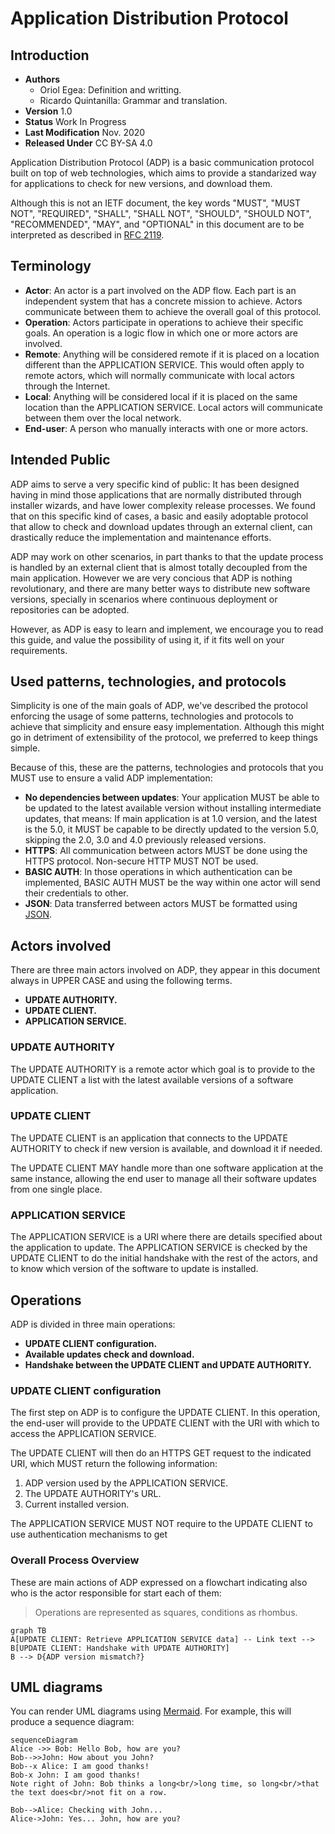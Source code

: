 # Application Distribution Protocol

## Introduction

 - **Authors** 
	 - Oriol Egea: Definition and writting.
	 - Ricardo Quintanilla: Grammar and translation.
 - **Version** 1.0
 - **Status** Work In Progress
 - **Last Modification** Nov. 2020
 - **Released Under** CC BY-SA 4.0

Application Distribution Protocol (ADP) is a basic communication protocol built on top of web technologies, which aims to provide a standarized way for applications to check for new versions, and download them.

Although this is not an IETF document, the key words "MUST", "MUST NOT", "REQUIRED", "SHALL", "SHALL NOT", "SHOULD", "SHOULD NOT", "RECOMMENDED",  "MAY", and "OPTIONAL" in this document are to be interpreted as described in [RFC 2119](https://www.ietf.org/rfc/rfc2119.txt).

## Terminology

 - **Actor**: An actor is a part involved on the ADP flow. Each part is an independent system that has a concrete mission to achieve. Actors communicate between them to achieve the overall goal of this protocol. 
 - **Operation**: Actors participate in operations to achieve their specific goals. An operation is a logic flow in which one or more actors are involved. 
 - **Remote**: Anything will be considered remote if it is placed on a location different than the APPLICATION SERVICE. This would often apply to remote actors, which will normally communicate with local actors through the Internet.
 - **Local**: Anything will be considered local if it is placed on the same location than the APPLICATION SERVICE. Local actors will communicate between them over the local network.
 - **End-user**: A person who manually interacts with one or more actors.

## Intended Public

ADP aims to serve a very specific kind of public: It has been designed having in mind those applications that are normally distributed through installer wizards, and have lower complexity release processes. We found that on this specific kind of cases, a basic and easily adoptable protocol that allow to check and download updates through an external client, can drastically reduce the implementation and maintenance efforts.

ADP may work on other scenarios, in part thanks to that the update process is handled by an external client that is almost totally decoupled from the main application. However we are very concious that ADP is nothing revolutionary, and there are many better ways to distribute new software versions, specially in scenarios where continuous deployment or repositories can be adopted.

However, as ADP is easy to learn and implement, we encourage you to read this guide, and value the possibility of using it, if it fits well on your requirements.

## Used patterns, technologies, and protocols

Simplicity is one of the main goals of ADP,  we've described the protocol enforcing the usage of some patterns, technologies and protocols to achieve that simplicity and ensure easy implementation. Although this might go in detriment of extensibility of the protocol, we preferred to keep things simple.

Because of this, these are the patterns, technologies and protocols that you MUST use to ensure a valid ADP implementation:

 - **No dependencies between updates**: Your application MUST be able to be updated to the latest available version without installing intermediate updates, that means: If main application is at 1.0 version, and the latest is the 5.0, it MUST be capable to be directly updated to the version 5.0, skipping the 2.0, 3.0 and 4.0 previously released versions. 
 - **HTTPS**: All communication between actors MUST be done using the HTTPS protocol. Non-secure HTTP MUST NOT be used.
 - **BASIC AUTH**: In those operations in which authentication can be implemented, BASIC AUTH MUST be the way within one actor will send their credentials to other. 
 - **JSON**: Data transferred between actors MUST be formatted using [JSON](https://tools.ietf.org/html/rfc7159). 

## Actors involved

There are three main actors involved on ADP, they appear in this document always in UPPER CASE and using the following terms.

 - **UPDATE AUTHORITY.** 
 - **UPDATE CLIENT.**
 - **APPLICATION SERVICE.**

### UPDATE AUTHORITY
 
The UPDATE AUTHORITY is a remote actor which goal is to provide to the UPDATE CLIENT a list with the latest available versions of a software application. 

### UPDATE CLIENT

The UPDATE CLIENT is an application that connects to the UPDATE AUTHORITY to check if new version is available, and download it if needed. 

The UPDATE CLIENT MAY handle more than one software application at the same instance, allowing the end user to manage all their software updates from one single place.

### APPLICATION SERVICE

The APPLICATION SERVICE is a URI where there are details specified about the application to update. The APPLICATION SERVICE is checked by the UPDATE CLIENT to do the initial handshake with the rest of the actors, and to know which version of the software to update is installed.

## Operations 

ADP is divided in three main operations:

 - **UPDATE CLIENT configuration.**
 - **Available updates check and download.**
 - **Handshake between the UPDATE CLIENT and UPDATE AUTHORITY.**

### UPDATE CLIENT configuration

The first step on ADP is to configure the UPDATE CLIENT. In this operation, the end-user will provide to the UPDATE CLIENT with the URI with which to access the APPLICATION SERVICE. 

The UPDATE CLIENT will then do an HTTPS GET request to the indicated URI, which MUST return the following information: 

 1. ADP version used by the APPLICATION SERVICE.
 2. The UPDATE AUTHORITY's URL.
 3. Current installed version.

The APPLICATION SERVICE MUST NOT require to the UPDATE CLIENT to use authentication mechanisms to get 

### Overall Process Overview

These are main actions of ADP expressed on a flowchart indicating also who is the actor responsible for start each of them:

>Operations are represented as squares, conditions as rhombus.

```mermaid
graph TB
A[UPDATE CLIENT: Retrieve APPLICATION SERVICE data] -- Link text --> B[UPDATE CLIENT: Handshake with UPDATE AUTHORITY]
B --> D{ADP version mismatch?}
```

## UML diagrams

You can render UML diagrams using [Mermaid](https://mermaidjs.github.io/). For example, this will produce a sequence diagram:

```mermaid
sequenceDiagram
Alice ->> Bob: Hello Bob, how are you?
Bob-->>John: How about you John?
Bob--x Alice: I am good thanks!
Bob-x John: I am good thanks!
Note right of John: Bob thinks a long<br/>long time, so long<br/>that the text does<br/>not fit on a row.

Bob-->Alice: Checking with John...
Alice->John: Yes... John, how are you?
```

<!--stackedit_data:
eyJoaXN0b3J5IjpbLTE5MzUxOTk2OTgsMTk0OTc4ODg0NCwtMT
c5MDAwNDg0NywtNjc1MjU0NTE1LDUzMDI1NDA5NCwxMTE1OTg0
NTcyLC0zMjMwNjE1NzYsMTQ5OTkxNzkxNCwtNjAzNDE3NTM0XX
0=
-->